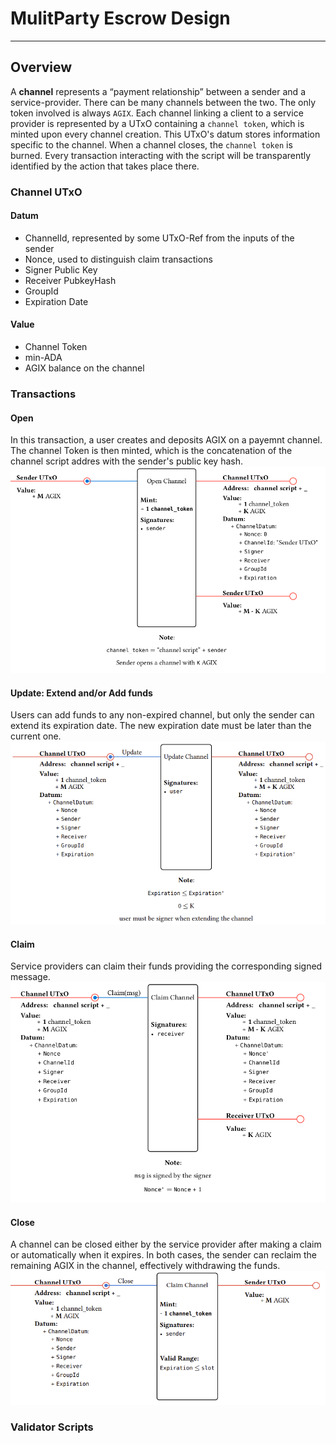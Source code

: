 # MulitParty Escrow Design
---
## Overview
A **channel** represents a “payment relationship” between a sender and a service-provider. There can be many channels between the two. The only token involved is always `AGIX`.
Each channel linking a client to a service provider is represented by a UTxO containing a `channel token`, which is minted upon every channel creation. This UTxO's datum stores information specific to the channel.
When a channel closes, the `channel token` is burned.
Every transaction interacting with the script will be transparently identified by the action that takes place there.

### Channel UTxO

#### Datum
- ChannelId, represented by some UTxO-Ref from the inputs of the sender
- Nonce, used to distinguish claim transactions
- Signer Public Key
- Receiver PubkeyHash
- GroupId
- Expiration Date

#### Value
- Channel Token
- min-ADA
- AGIX balance on the channel

### Transactions

#### Open
In this transaction, a user creates and deposits AGIX on a payemnt channel. The channel Token is then minted, which is the concatenation of the channel script addres with the sender's public key hash.
![openChannel](imgs/open.png)

#### Update: Extend and/or Add funds
Users can add funds to any non-expired channel, but only the sender can extend its expiration date. The new expiration date must be later than the current one.
![updateChannel](imgs/update.png)

#### Claim
Service providers can claim their funds providing the corresponding signed message.
![claimChannel](imgs/claim.png)

#### Close
A channel can be closed either by the service provider after making a claim or automatically when it expires. In both cases, the sender can reclaim the remaining AGIX in the channel, effectively withdrawing the funds.
![closeChannel](imgs/close.png)

### Validator Scripts